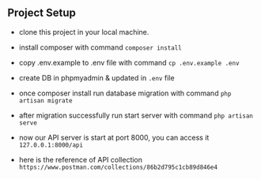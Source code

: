 ## Project Setup

- clone this project in your local machine.

- install composer with command ```composer install```

- copy .env.example to .env file with command ```cp .env.example .env```

- create DB in phpmyadmin & updated in `.env` file

- once composer install run database migration with command ```php artisan migrate```

- after migration successfully run start server with command ```php artisan serve```

- now our API server is start at port 8000, you can access it ```127.0.0.1:8000/api```

- here is the reference of API collection ```https://www.postman.com/collections/86b2d795c1cb89d846e4```

